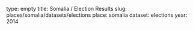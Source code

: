 type: empty
title: Somalia / Election Results
slug: places/somalia/datasets/elections
place: somalia
dataset: elections
year: 2014
